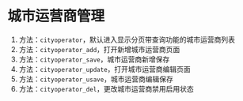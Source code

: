 # 城市运营商管理

1. 方法：`cityoperator`，默认进入显示分页带查询功能的城市运营商列表
2. 方法：`cityoperator_add`，打开新增城市运营商页面
3. 方法：`cityoperator_save`，城市运营商新增保存
4. 方法：`cityoperator_update`，打开城市运营商编辑页面
5. 方法：`cityoperator_usave`，城市运营商编辑保存
6. 方法：`cityoperator_del`，更改城市运营商禁用启用状态